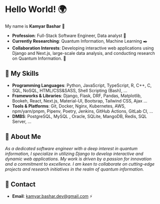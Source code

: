 # Hello World! 🌍

My name is **Kamyar Bashar** 👋

- **Profession**: Full-Stack Software Engineer, Data analyst 🔧
- **Currently Researching**: Quantum Information, Machine Learning ✒️
- **Collaboration Interests**: Developing interactive web applications using Django and Next.js, large-scale data analysis, and conducting research on Quantum Information. 🤝
  
## 🦾 My Skills

- **Programming Languages**: Python, JavaScript, TypeScript, R, C++, C, SQL, NoSQL, HTML/CSS&SASS, Shell Scripting (Bash), ...
- **Frameworks & Libraries**: Django, Flask, DRF, Pandas, Matplotlib, Bookeh, React, Next.js, Material-UI, Bootsrap, Tailwind CSS, Ajax ...
- **Tools & Platforms**: Git, Docker, Nginx, Kubernetes, AWS, npm/yarn/pnpm, Pipenv, Poetry, Jenkins, GitHub Actions, GitLab CI, ...
- **DMBS**: PostgreSQL, MySQL , Oracle, SQLite, MangoDB, Redis, SQL Server, ...

<!--
## 📜 Certifications 

### HarvardX Certifications 

[Kamyar Bashar's HarvardX Certificates.pdf](https://github.com/user-attachments/files/16071887/Kamyar.Bashar.s.HarvardX.Certificates.pdf)

### Other Certifications 

[Kamyar Bashar's Other Certifications.pdf](https://github.com/user-attachments/files/16071910/Kamyar.Bashar.s.Other.Certifications.pdf)
-->

## 🤘 About Me

*As a dedicated software engineer with a deep interest in quantum information, I specialize in utilizing Django to develop interactive and dynamic web applications. My work is driven by a passion for innovation and a commitment to excellence. I am keen to collaborate on cutting-edge projects and research initiatives in the realm of quantum information.*

## 📧 Contact 
- **Email**: kamyar.bashar.dev@gmail.com ⚡
